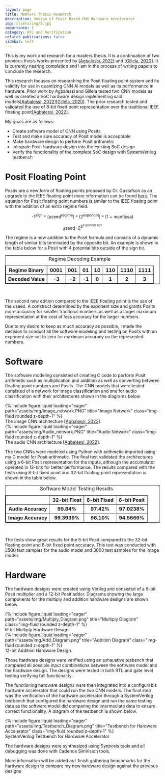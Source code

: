 ```yaml
---
layout: page
title: Masters Thesis Research
description: Design of Posit Based CNN Hardware Accelerator
img: assets/img/5.jpg
importance: 1
category: RTL and Verification
related_publications: false
sidebar: left
---
```



This is my work and research for a masters thesis. It is a continuation of two previous thesis works presented by [<a href="https://repository.rit.edu/theses/11244/">Agbalessi, 2022</a>] and [<a href="https://repository.rit.edu/theses/10382/">Gillela, 2020</a>]. It is currently nearing completion and I am in the process of writing papers to conclude the research.

This research focuses on researching the Posit floating point system and its validity for use in quantizing CNN AI models as well as its performance in hardware. Prior work by Agbalessi and Gillela tested two CNN models as well as created a SoC hardware design implementing said models[<a href="https://repository.rit.edu/theses/11244/">Agbalessi, 2022</a>][<a href="https://repository.rit.edu/theses/10382/">Gillela, 2020</a>]. The prior research tested and validated the use of 8-bit fixed point representation over the traditional IEEE floating point[<a href="https://repository.rit.edu/theses/11244/">Agbalessi, 2022</a>].


My goals are as follows:
<div>
    <ul>
        <li>Create software model of CNN using Posits</li>
        <li>Test and make sure accuracy of Posit model is acceptable</li>
        <li>Make hardware design to perform Posit arithmetic</li>
        <li>Integrate Posit hardware design into the existing SoC design</li>
        <li>Verify the functionality of the complete SoC design with SystemVerilog testbench</li>
    </ul>
</div>


<h1>Posit Floating Point</h1>

Posits are a new form of floating points proposed by Dr. Gustafson as an upgrade to the IEEE floating point more information can be found <a href="https://posithub.org/">here</a>. The equation for Posit floating point numbers is similar to the IEEE floating point with the addition of an extra regime field.

<div style="text-align:center;">
    <p>
    -1<sup>sign</sup> <font face="Symbol">&#42;</font> (useed<sup>regime</sup>) <font face="Symbol">&#42;</font> (2<sup>exponent</sup>) <font face="Symbol">&#42;</font> (1 + mantissa)
    </p>
    <p>
    useed=2<sup>2<sup>exponent size</sup></sup>
    </p>
</div>

The regime is a new addition to the Posit formula and consists of a dynamic length of similar bits terminated by the opposite bit. An example is shown in the table below for a Posit with 4 potential bits outside of the sign bit.


<div>
<style>
table, th, td {
    border: 1px solid black;
}
</style>
    <table style="width:100%">
    <caption style="text-align:center; caption-side:top">Regime Decoding Example</caption>
        <tr style="text-align:center;">
            <th>Regime Binary</th>
            <th>0001</th>
            <th>001</th>
            <th>01</th>
            <th>10</th>
            <th>110</th>
            <th>1110</th>
            <th>1111</th>
        </tr>
        <tr style="text-align:center;">
            <th>Decoded Value</th>
            <th>-3</th>
            <th>-2</th>
            <th>-1</th>
            <th>0</th>
            <th>1</th>
            <th>2</th>
            <th>3</th>
        </tr>
    </table>
</div>

<br>

<p>
The second new edition compared to the IEEE floating point is the use of the useed. A construct determined by the exponent size and grants Posits more accuracy for smaller fractional numbers as well as a larger maximum representation at the cost of less accuracy for the larger numbers.
</p>

Due to my desire to keep as much accuracy as possible, I made the decision to conduct all the software modeling and testing on Posits with an exponent size set to zero for maximum accuracy on the represented numbers.

<h1>Software</h1>

The software modeling consisted of creating C code to perform Posit arithmetic such as multiplication and addition as well as converting between floating point numbers and Posits. The CNN models that were tested consisted of a network for image classification and one for audio classification with their architectures shown in the diagrams below.

<div class="row">
    <div class="col-sm mt-3 mt-md-0">
        {% include figure.liquid loading="eager" path="assets/img/Image_network.PNG" title="Image Network" class="img-fluid rounded z-depth-1" %}
    </div>
</div>
<div class="caption">
    The image CNN architecture [<a href="https://repository.rit.edu/theses/11244/">Agbalessi, 2022</a>].
</div>

<div class="row">
    <div class="col-sm mt-3 mt-md-0">
        {% include figure.liquid loading="eager" path="assets/img/Audio_network.PNG" title="Audio Network" class="img-fluid rounded z-depth-1" %}
    </div>
</div>
<div class="caption">
    The audio CNN architecture [<a href="https://repository.rit.edu/theses/11244/">Agbalessi, 2022</a>].
</div>

<p>
The two CNNs were modeled using Python with arithmetic imported using my C model for Posit arithmetic. The final test validated the architectures using a 6-bit Posit representation for the inputs, although the accumulator operated in 12-bits for better performance. The results compared with the tests using 8-bit fixed point and 32-bit floating point representation is shown in the table below.
</p>

<div>
<style>
table, th, td {
    border: 1px solid black;
}
</style>
    <table style="width:100%">
    <caption style="text-align:center; caption-side:top">Software Model Testing Results</caption>
        <tr style="text-align:center;">
            <th></th>
            <th>32-bit Float</th>
            <th>8-bit Fixed</th>
            <th>6-bit Posit</th>
        </tr>
        <tr style="text-align:center;">
            <th>Audio Accuracy</th>
            <th>99.84%</th>
            <th>97.42%</th>
            <th>97.0238%</th>
        </tr>
        <tr style="text-align:center;">
            <th>Image Accuracy</th>
            <th>99.3939%</th>
            <th>96.10%</th>
            <th>94.5666%</th>
        </tr>
    </table>
</div>

<br>

<p>
The tests show great results for the 6-bit Posit compared to the 32-bit floating point and 8-bit fixed point accuracy. This test was conducted with 2500 test samples for the audio model and 3000 test samples for the image model.
</p>

<h1>Hardware</h1>

The hardware designs were created using Verilog and consisted of a 6-bit Posit multiplier and a 12-bit Posit adder. Diagrams showing the large components for the multiply and addition hardware designs are shown below.

<div class="row justify-content-md-center">
    <div class="col-8">
        {% include figure.liquid loading="eager" path="assets/img/Multiply_Diagram.png" title="Multiply Diagram" class="img-fluid rounded z-depth-1" %}
    </div>
</div>
<div class="caption">
    6-bit Multiply Hardware Design.
</div>

<div class="row">
    <div class="col-sm mt-3 mt-md-0">
        {% include figure.liquid loading="eager" path="assets/img/Add_Diagram.png" title="Addition Diagram" class="img-fluid rounded z-depth-1" %}
    </div>
</div>
<div class="caption">
    12-bit Addition Hardware Design.
</div>


These hardware designs were verified using an exhaustive tesbench that compared all possible input combinations between the software model and the hardware design. The designs were tested in both RTL and gate level testing verifying full functionality.

The functioning hardware designs were then integrated into a configurable hardware accelerator that could run the two CNN models. The final step was the verification of the hardware accelerator through a SystemVerilog testbench that configured the hardware design and ran the same testing data as the software model did comparing the intermediate data to ensure correct functionality. A diagram of the testbench is shown below.

<div class="row">
    <div class="col-sm mt-3 mt-md-0">
        {% include figure.liquid loading="eager" path="assets/img/Testbench_Diagram.png" title="Testbench for Hardware Accelerator" class="img-fluid rounded z-depth-1" %}
    </div>
</div>
<div class="caption">
    SystemVerilog Testbench for Hardware Accelerator
</div>

The hardware designs were synthesized using Synposis tools and all debugging was done with Cadence SimVision tools.

More information will be added as I finish gathering benchmarks for the hardware design to compare my new hardware design against the previous designs